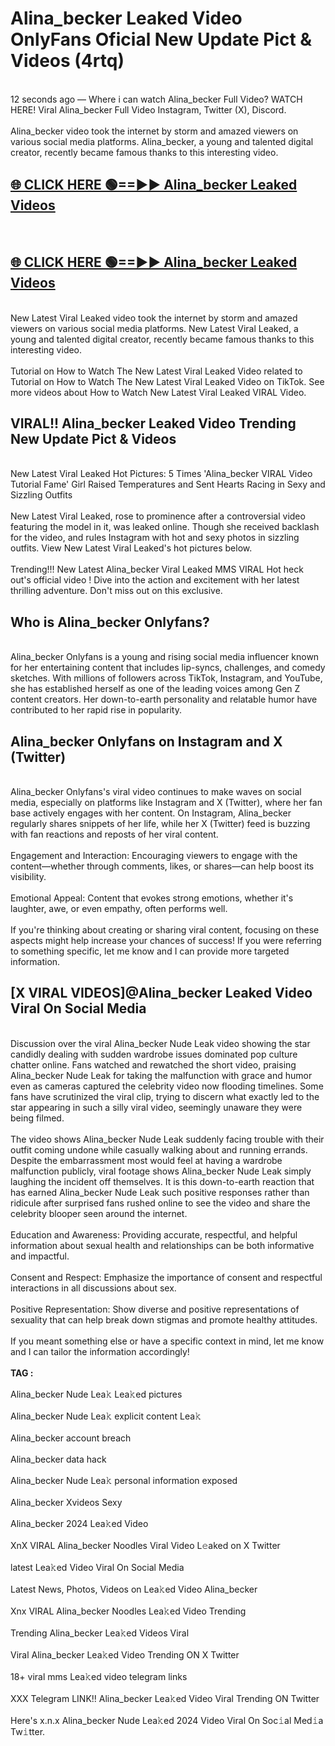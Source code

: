 # Alina_becker Leaked Video OnlyFans Oficial New Update Pict & Videos (4rtq)
<br>
12 seconds ago — Where i can watch Alina_becker Full Video? WATCH HERE! Viral Alina_becker Full Video Instagram, Twitter (X), Discord.
<br><br>
Alina_becker video took the internet by storm and amazed viewers on various social media platforms. Alina_becker, a young and talented digital creator, recently became famous thanks to this interesting video.
<br>
<h2><a href="https://play.trustnlinepharmacy.us?title=Alina_becker">🌐 CLICK HERE 🟢==►► Alina_becker Leaked Videos</a></h2>
<br>
<h2><a href="https://play.trustnlinepharmacy.us?title=Alina_becker">🌐 CLICK HERE 🟢==►► Alina_becker Leaked Videos</a></h2>
<br>
New Latest Viral Leaked video took the internet by storm and amazed viewers on various social media platforms. New Latest Viral Leaked, a young and talented digital creator, recently became famous thanks to this interesting video.
<br><br>
Tutorial on How to Watch The New Latest Viral Leaked Video related to Tutorial on How to Watch The New Latest Viral Leaked Video on TikTok. See more videos about How to Watch New Latest Viral Leaked VIRAL Video.
<br>
<h2>VIRAL!! Alina_becker Leaked Video Trending New Update Pict & Videos</h2>
<br>
New Latest Viral Leaked Hot Pictures: 5 Times 'Alina_becker VIRAL Video Tutorial Fame' Girl Raised Temperatures and Sent Hearts Racing in Sexy and Sizzling Outfits
<br><br>
New Latest Viral Leaked, rose to prominence after a controversial video featuring the model in it, was leaked online. Though she received backlash for the video, and rules Instagram with hot and sexy photos in sizzling outfits. View New Latest Viral Leaked's hot pictures below.
<br><br>
Trending!!! New Latest Alina_becker Viral Leaked MMS VIRAL Hot heck out's official video ! Dive into the action and excitement with her latest thrilling adventure. Don't miss out on this exclusive.
<br>
<h2>Who is Alina_becker Onlyfans?</h2>
<br>
Alina_becker Onlyfans is a young and rising social media influencer known for her entertaining content that includes lip-syncs, challenges, and comedy sketches. With millions of followers across TikTok, Instagram, and YouTube, she has established herself as one of the leading voices among Gen Z content creators. Her down-to-earth personality and relatable humor have contributed to her rapid rise in popularity.
<br>
<h2>Alina_becker Onlyfans on Instagram and X (Twitter)</h2>
<br>
Alina_becker Onlyfans's viral video continues to make waves on social media, especially on platforms like Instagram and X (Twitter), where her fan base actively engages with her content. On Instagram, Alina_becker regularly shares snippets of her life, while her X (Twitter) feed is buzzing with fan reactions and reposts of her viral content.
<br><br>
Engagement and Interaction: Encouraging viewers to engage with the content—whether through comments, likes, or shares—can help boost its visibility.
<br><br>
Emotional Appeal: Content that evokes strong emotions, whether it's laughter, awe, or even empathy, often performs well.
<br><br>
If you're thinking about creating or sharing viral content, focusing on these aspects might help increase your chances of success! If you were referring to something specific, let me know and I can provide more targeted information.
<br>
<h2>[X VIRAL VIDEOS]@Alina_becker Leaked Video Viral On Social Media</h2>
<br>
Discussion over the viral Alina_becker Nude Leak video showing the star candidly dealing with sudden wardrobe issues dominated pop culture chatter online. Fans watched and rewatched the short video, praising Alina_becker Nude Leak for taking the malfunction with grace and humor even as cameras captured the celebrity video now flooding timelines. Some fans have scrutinized the viral clip, trying to discern what exactly led to the star appearing in such a silly viral video, seemingly unaware they were being filmed.
<br><br>
The video shows Alina_becker Nude Leak suddenly facing trouble with their outfit coming undone while casually walking about and running errands. Despite the embarrassment most would feel at having a wardrobe malfunction publicly, viral footage shows Alina_becker Nude Leak simply laughing the incident off themselves. It is this down-to-earth reaction that has earned Alina_becker Nude Leak such positive responses rather than ridicule after surprised fans rushed online to see the video and share the celebrity blooper seen around the internet.
<br><br>
Education and Awareness: Providing accurate, respectful, and helpful information about sexual health and relationships can be both informative and impactful.
<br><br>
Consent and Respect: Emphasize the importance of consent and respectful interactions in all discussions about sex.
<br><br>
Positive Representation: Show diverse and positive representations of sexuality that can help break down stigmas and promote healthy attitudes.
<br><br>
If you meant something else or have a specific context in mind, let me know and I can tailor the information accordingly!
<br><br>
<strong>TAG :</strong>
<br><br>
Alina_becker Nude Lea𝚔 Lea𝚔ed pictures
<br><br>
Alina_becker Nude Lea𝚔 explicit content Lea𝚔
<br><br>
Alina_becker account breach
<br><br>
Alina_becker data hack
<br><br>
Alina_becker Nude Lea𝚔 personal information exposed
<br><br>
Alina_becker Xvideos Sexy
<br><br>
Alina_becker 2024 Lea𝚔ed Video
<br><br>
XnX VIRAL Alina_becker Noodles Viral Video L𝚎aked on X Twitter
<br><br>
latest Lea𝚔ed Video Viral On Social Media
<br><br>
Latest News, Photos, Videos on Lea𝚔ed Video Alina_becker
<br><br>
Xnx VIRAL Alina_becker Noodles Lea𝚔ed Video Trending
<br><br>
Trending Alina_becker Lea𝚔ed Videos Viral
<br><br>
Viral Alina_becker Lea𝚔ed Video Trending ON X Twitter
<br><br>
18+ viral mms Lea𝚔ed video telegram links
<br><br>
XXX Telegram LINK!! Alina_becker Lea𝚔ed Video Viral Trending ON Twitter
<br><br>
Here's x.n.x Alina_becker Nude Lea𝚔ed 2024 Video Viral On Soc𝚒al Med𝚒a Tw𝚒tter.
